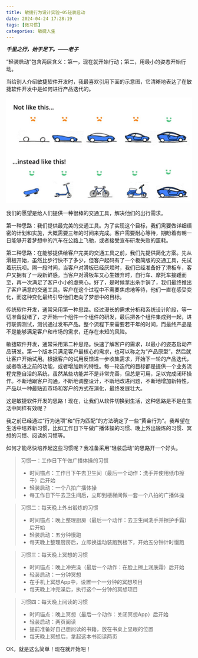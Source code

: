 ```yaml
---
title: 敏捷行为设计实验—05轻装启动
date: 2024-04-24 17:28:19
tags: [微习惯]
categories: 敏捷人生
---
```

***千里之行，始于足下。——老子***

“轻装启动”包含两层含义：第一，现在就开始行动；第二，用最小的姿态开始行动。

当给别人介绍敏捷软件开发时，我最喜欢引用下面的示意图，它清晰地表达了在敏捷软件开发中是如何进行产品迭代的。

![](敏捷行为设计实验—05轻装启动/001.png)

我们的愿望是给人们提供一种很棒的交通工具，解决他们的出行需求。

第一种思路：我们提供最完美的交通工具。为了实现这个目标，我们需要做详细缜密的计划和实施，大概需要三年的时间来完成。客户需要耐心等待，期盼着有朝一日能够开着梦想中的汽车在公路上飞驰，或者接受宣布研发失败的噩耗。

第二种思路：在能够提供给客户完美的交通工具之前，我们先提供简化方案。先从滑板开始，虽然比步行快不了多少，但客户起码有了一个极简版的交通工具，先试着玩玩呗。隔一段时间，当客户对滑板已经厌烦时，我们已经准备好了滑板车，客户又拥有了一段新鲜感。当客户对滑板车又心生嫌弃时，自行车、摩托车接踵而至，再一次满足了客户小小的虚荣心。好了，是时候拿出杀手锏了，我们最终推出了客户满意的交通工具。客户在这个过程中不需要焦虑地等待，他们一直在感受变化，而这种变化最终引导他们走向了梦想中的目标。

传统软件开发，通常采用第一种思路。经过漫长的需求分析和系统设计阶段，等一切准备就绪了，才开始一个组件一个组件的研发，最后把各个组件集成到一起，进行联调测试，测试通过发布产品。整个流程下来需要若干年的时间，而最终产品是不是能够满足客户和市场的需求，还存在未知的风险。

敏捷软件开发，通常采用第二种思路。快速了解客户的需求，以最小的姿态启动产品研发。第一个版本只满足客户最核心的需求，也可以称之为“产品原型”，然后就让客户开始试用。根据客户的试用反馈进一步收集需求，开始下一轮的产品迭代，或者改进之前的功能，或者增加新的特性。每一轮迭代的目标都是提供一个业务流程完整自洽的系统，虽然某些功能并不是非常完善，但总是可用，足以完成闭环操作。不断地跟客户沟通，不断地调整设计，不断地改进问题，不断地增加新特性，产品以一种最贴近市场和客户的方式在演化，最终发展壮大。

这是敏捷软件开发的思路！现在，让我们从软件切换到生活，这种思路是不是在生活中同样有效呢？

我之前已经通过“行为选项”和“行为匹配”的方法确定了一些“黄金行为”。我希望在生活中培养新习惯，比如工作日下午做广播体操的习惯、晚上外出锻炼的习惯、冥想的习惯、阅读的习惯等。

如何才能尽快培养起这些习惯呢？我准备采用“轻装启动”的思路开一个好头。

> 习惯一：工作日下午做广播体操的习惯
> * 时间锚点：工作日下午去卫生间（最后一个动作：洗手并使用纸巾擦干）后开始
> * 轻装启动：一个八拍广播体操
> * 每工作日下午去卫生间后，立即到楼梯间做一套一个八拍的广播体操

> 习惯二：每天晚上外出锻炼的习惯
> * 时间锚点：晚上整理厨房（最后一个动作：去卫生间洗手并擦护手霜）后开始
> * 轻装启动：五分钟慢跑
> * 每天晚上整理厨房后，立即换运动装跑到楼下，开始五分钟计时慢跑

> 习惯三：每天晚上冥想的习惯
> * 时间锚点：晚上冲完澡（最后一个动作：在脸上擦上润肤霜）后开始
> * 轻装启动：一分钟冥想
> * 在手机上冥想App中，设置一个一分钟的冥想项目
> * 每天晚上冲完澡后，执行这个一分钟的冥想项目

> 习惯四：每天晚上阅读的习惯
> * 时间锚点：晚上冥想（最后一个动作：关闭冥想App）后开始
> * 轻装启动：两页阅读
> * 提前准备好自己想阅读的书籍，放在书桌上显眼的位置
> * 每天晚上冥想后，拿起这本书阅读两页

OK，就是这么简单！现在就开始吧！